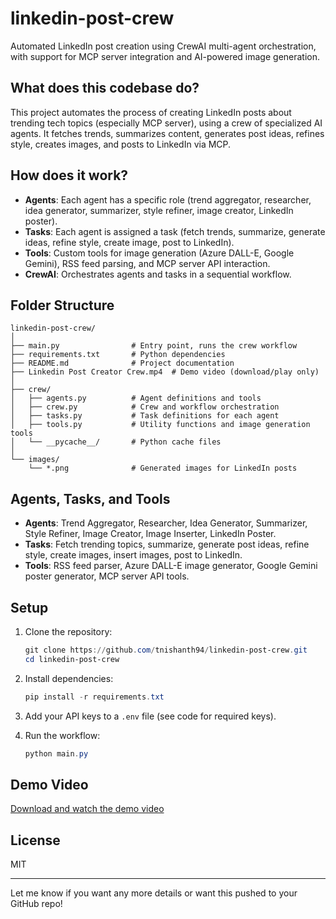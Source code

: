 # linkedin-post-crew

Automated LinkedIn post creation using CrewAI multi-agent orchestration, with support for MCP server integration and AI-powered image generation.

## What does this codebase do?

This project automates the process of creating LinkedIn posts about trending tech topics (especially MCP server), using a crew of specialized AI agents. It fetches trends, summarizes content, generates post ideas, refines style, creates images, and posts to LinkedIn via MCP.

## How does it work?

- **Agents**: Each agent has a specific role (trend aggregator, researcher, idea generator, summarizer, style refiner, image creator, LinkedIn poster).
- **Tasks**: Each agent is assigned a task (fetch trends, summarize, generate ideas, refine style, create image, post to LinkedIn).
- **Tools**: Custom tools for image generation (Azure DALL-E, Google Gemini), RSS feed parsing, and MCP server API interaction.
- **CrewAI**: Orchestrates agents and tasks in a sequential workflow.

## Folder Structure

```
linkedin-post-crew/
│
├── main.py                # Entry point, runs the crew workflow
├── requirements.txt       # Python dependencies
├── README.md              # Project documentation
├── Linkedin Post Creator Crew.mp4  # Demo video (download/play only)
│
├── crew/
│   ├── agents.py          # Agent definitions and tools
│   ├── crew.py            # Crew and workflow orchestration
│   ├── tasks.py           # Task definitions for each agent
│   ├── tools.py           # Utility functions and image generation tools
│   └── __pycache__/       # Python cache files
│
└── images/
    └── *.png              # Generated images for LinkedIn posts
```

## Agents, Tasks, and Tools

- **Agents**: Trend Aggregator, Researcher, Idea Generator, Summarizer, Style Refiner, Image Creator, Image Inserter, LinkedIn Poster.
- **Tasks**: Fetch trending topics, summarize, generate post ideas, refine style, create images, insert images, post to LinkedIn.
- **Tools**: RSS feed parser, Azure DALL-E image generator, Google Gemini poster generator, MCP server API tools.

## Setup

1. Clone the repository:
   ```powershell
   git clone https://github.com/tnishanth94/linkedin-post-crew.git
   cd linkedin-post-crew
   ```

2. Install dependencies:
   ```powershell
   pip install -r requirements.txt
   ```

3. Add your API keys to a `.env` file (see code for required keys).

4. Run the workflow:
   ```powershell
   python main.py
   ```

## Demo Video

[Download and watch the demo video](Linkedin%20Post%20Creator%20Crew.mp4)

## License

MIT

---

Let me know if you want any more details or want this pushed to your GitHub repo!
